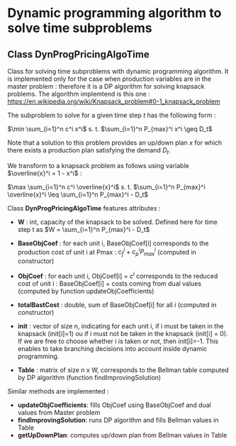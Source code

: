 # Dynamic programming algorithm to solve time subproblems

## Class DynProgPricingAlgoTime

Class for solving time subproblems with dynamic programming algorithm.
It is implemented only for the case when production variables are in the master problem : therefore it is a DP algorithm for solving knapsack problems. The algorithm implemtend is this one : https://en.wikipedia.org/wiki/Knapsack_problem#0-1_knapsack_problem

The subproblem to solve for a given time step $t$ has the following form :

$\min \sum_{i=1}^n c^i x^i$ 
s. t. $\sum_{i=1}^n P_{max}^i x^i \geq D_t$ 

Note that a solution to this problem provides an up/down plan $x$ for which there exists a production plan satisfying the demand $D_t$.

We transform to a knapsack problem as follows using variable
 $\overline{x}^i = 1 - x^i$ :

$\max \sum_{i=1}^n c^i \overline{x}^i$ 
s. t. $\sum_{i=1}^n P_{max}^i \overline{x}^i \leq \sum_{i=1}^n P_{max}^i - D_t$ 

Class **DynProgPricingAlgoTime** features attributes :

* **W** : int, capacity of the knapsack to be solved.
Defined here for time step t as $W = \sum_{i=1}^n P_{max}^i - D_t$

* **BaseObjCoef** : for each unit i, BaseObjCoef[i] corresponds to the production cost of unit i at Pmax : $c_f^i + c_p^i P_{max}^i$ (computed in constructor)
* **ObjCoef** : for each unit i, ObjCoef[i] = $c^i$ corresponds to the reduced cost of unit i : BaseObjCoef[i] + costs coming from dual values (computed by function updateObjCoefficients)
* **totalBastCost** : double, sum of BaseObjCoef[i] for all i (computed in constructor)

* **init** : vector of size n, indicating for each unit i, if i must be taken in the knapsack (init[i]=1) ou if i must not be taken in the knapsack (init[i] = 0). 
If we are free to choose whether i is taken or not, then init[i]=-1. 
This enables to take branching decisions into account inside dynamic programming.

* **Table** : matrix of size n x W, corresponds to the Bellman table computed by DP algorithm (function findImprovingSolution)

Similar methods are implemented :

  * **updateObjCoefficients**: fills ObjCoef using BaseObjCoef and dual values from Master problem
  * **findImprovingSolution**: runs DP algorithm and fills Bellman values in Table
  * **getUpDownPlan**: computes up/down plan from Bellman values in Table
